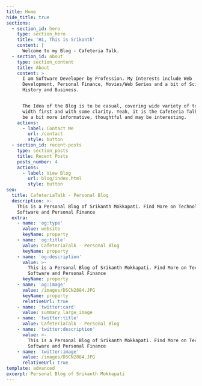 ```yaml
---
title: Home
hide_title: true
sections:
  - section_id: hero
    type: section_hero
    title: 'Hi, This is Srikanth'
    content: |
      Welcome to my Blog - Cafeteria Talk.
  - section_id: about
    type: section_content
    title: About
    content: >
      I am Software Developer by Profession. My Interests include Web
      Development, Personal Finance, Movies/Web Series and a bit of Science,
      History and Business.


      The Idea of the Blog is to be casual, covering wide variety of topics
      width first and with some clarity. Yeah, it is the Cafeteria Talk that can
      be a bit more informative, thoughtful and may be interesting.
    actions:
      - label: Contact Me
        url: /contact
        style: button
  - section_id: recent-posts
    type: section_posts
    title: Recent Posts
    posts_number: 4
    actions:
      - label: View Blog
        url: blog/index.html
        style: button
seo:
  title: CafeteriaTalk - Personal Blog
  description: >-
    This is a Personal Blog of Srikanth Mokkapati. Find More on Technology,
    Software and Personal Finance
  extra:
    - name: 'og:type'
      value: website
      keyName: property
    - name: 'og:title'
      value: CafeteriaTalk - Personal Blog
      keyName: property
    - name: 'og:description'
      value: >-
        This is a Personal Blog of Srikanth Mokkapati. Find More on Technology,
        Software and Personal Finance
      keyName: property
    - name: 'og:image'
      value: /images/DSCN2884.JPG
      keyName: property
      relativeUrl: true
    - name: 'twitter:card'
      value: summary_large_image
    - name: 'twitter:title'
      value: CafeteriaTalk - Personal Blog
    - name: 'twitter:description'
      value: >-
        This is a Personal Blog of Srikanth Mokkapati. Find More on Technology,
        Software and Personal Finance
    - name: 'twitter:image'
      value: /images/DSCN2884.JPG
      relativeUrl: true
template: advanced
excerpt: Personal Blog of Srikanth Mokkapati
---
```

